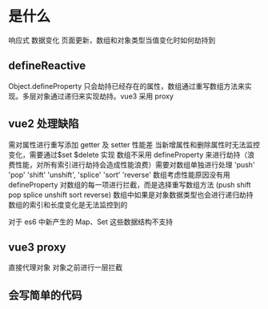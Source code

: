 # 是什么

响应式 数据变化 页面更新，数组和对象类型当值变化时如何劫持到

## defineReactive

Object.defineProperty 只会劫持已经存在的属性，数组通过重写数组方法来实现。多层对象通过递归来实现劫持。vue3 采用 proxy

## vue2 处理缺陷

需对属性进行重写添加 getter 及 setter 性能差
当新增属性和删除属性时无法监控变化，需要通过$set $delete 实现
数组不采用 defineProperty 来进行劫持（浪费性能，对所有索引进行劫持会造成性能浪费）需要对数组单独进行处理
'push'
'pop'
'shift'
'unshift',
'splice'
'sort'
'reverse'
数组考虑性能原因没有用 defineProperty 对数组的每一项进行拦截，而是选择重写数组方法 (push shift pop splice unshift sort reverse)
数组中如果是对象数据类型也会进行递归劫持
数组的索引和长度变化是无法监控到的

对于 es6 中新产生的 Map、Set 这些数据结构不支持

## vue3 proxy

直接代理对象
对象之前进行一层拦截

## 会写简单的代码
